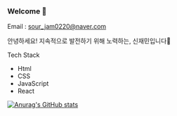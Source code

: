 ### Welcome 👋

Email : sour_jam0220@naver.com  

안녕하세요! 지속적으로 발전하기 위해 노력하는, 신재민입니다🙂

Tech Stack
* Html
* CSS
* JavaScript
* React

  
[![Anurag's GitHub stats](https://github-readme-stats.vercel.app/api?username=jaemin-shin02)](https://github.com/anuraghazra/github-readme-stats)



## 


<!--
**jaemin-shin02/jaemin-shin02** is a ✨ _special_ ✨ repository because its `README.md` (this file) appears on your GitHub profile.

Here are some ideas to get you started:

- 🔭 I’m currently working on ...
- 🌱 I’m currently learning ...
- 👯 I’m looking to collaborate on ...
- 🤔 I’m looking for help with ...
- 💬 Ask me about ...
- 📫 How to reach me: ...
- 😄 Pronouns: ...
- ⚡ Fun fact: ...
-->
